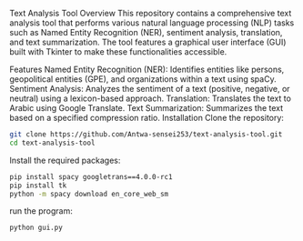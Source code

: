 Text Analysis Tool
Overview
This repository contains a comprehensive text analysis tool that performs various natural language processing (NLP) tasks such as Named Entity Recognition (NER), sentiment analysis, translation, and text summarization. The tool features a graphical user interface (GUI) built with Tkinter to make these functionalities accessible.

Features
Named Entity Recognition (NER): Identifies entities like persons, geopolitical entities (GPE), and organizations within a text using spaCy.
Sentiment Analysis: Analyzes the sentiment of a text (positive, negative, or neutral) using a lexicon-based approach.
Translation: Translates the text to Arabic using Google Translate.
Text Summarization: Summarizes the text based on a specified compression ratio.
Installation
Clone the repository:
```sh
git clone https://github.com/Antwa-sensei253/text-analysis-tool.git
cd text-analysis-tool
```
Install the required packages:
```sh
pip install spacy googletrans==4.0.0-rc1
pip install tk
python -m spacy download en_core_web_sm
```
run the program:
```sh
python gui.py
```
